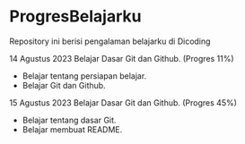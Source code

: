 # ProgresBelajarku
Repository ini berisi pengalaman belajarku di Dicoding

14 Agustus 2023
Belajar Dasar Git dan Github. (Progres 11%)
* Belajar tentang persiapan belajar.
* Belajar Git dan Github.

15 Agustus 2023
Belajar Dasar Git dan Github. (Progres 45%)
* Belajar tentang dasar Git.
* Belajar membuat README.
